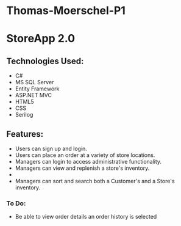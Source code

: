 # Thomas-Moerschel-P1
<h1>StoreApp 2.0</h1>
<h2>Technologies Used:</h2>
  <ul>
    <li>C#</li>
    <li>MS SQL Server</li>
    <li>Entity Framework</li>
    <li>ASP.NET MVC</li>
    <li>HTML5</li>
    <li>CSS</li>
    <li>Serilog</li>
  </ul>
<h2>Features:</h2>
  <ul>
    <li>Users can sign up and login.</li>
    <li>Users can place an order at a variety of store locations. </li>
    <li>Managers can login to access administrative functionality. </li>
    <li>Managers can view and replenish a store's inventory.<li>
    <li>Managers can sort and search both a Customer's and a Store's inventory. </li>
  </ul>
<h3>To Do:</h3>
  <ul>
  <li> Be able to view order details an order history is selected </li>


